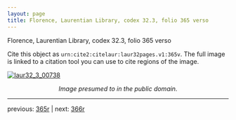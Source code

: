 ```yaml
---
layout: page
title: Florence, Laurentian Library, codex 32.3, folio 365 verso
---
```


Florence, Laurentian Library, codex 32.3, folio 365 verso

Cite this object as `urn:cite2:citelaur:laur32pages.v1:365v`.  The full image is linked to a citation tool you can use to cite regions of the image.

[![laur32_3_00738](http://www.homermultitext.org/iipsrv?IIIF=/project/homer/pyramidal/deepzoom/citelaur/laur32imgs/v1/laur32_3_00738.tif/full/800,/0/default.jpg)](http://www.homermultitext.org/ict2/?urn=urn:cite2:citelaur:laur32imgs.v1:laur32_3_00738) 

<p style="text-align: center; font-style: italic;">Image presumed to in the public domain.</p>

---

previous: [365r](../365r/) | next: [366r](../366r/)